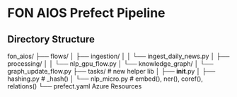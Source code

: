# FON AIOS Prefect Pipeline

## Directory Structure
fon_aios/
├── flows/
│   ├── ingestion/
│   │   └── ingest_daily_news.py
│   ├── processing/
│   │   └── nlp_gpu_flow.py
│   └── knowledge_graph/
│       └── graph_update_flow.py
├── tasks/                  # new helper lib
│   ├── __init__.py
│   ├── hashing.py          # _hash()
│   └── nlp_micro.py        # embed(), ner(), coref(), relations()
└── prefect.yaml
Azure Resources
```bash

```